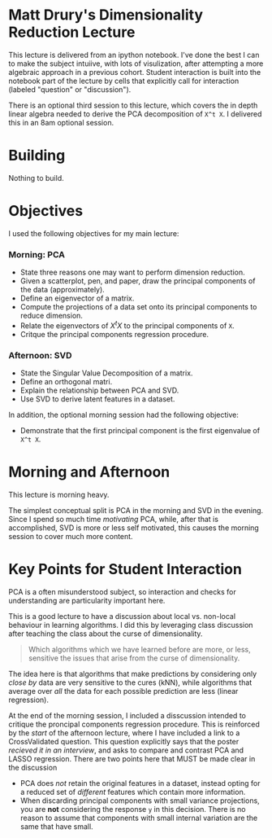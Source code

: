 Matt Drury's Dimensionality Reduction Lecture
=============================================

This lecture is delivered from an ipython notebook.  I've done the best I can to make the subject intuiive, with lots of visulization, after attempting a more algebraic approach in a previous cohort.  Student interaction is built into the notebook part of the lecture by cells that explicitly call for interaction (labeled "question" or "discussion").

There is an optional third session to this lecture, which covers the in depth linear algebra needed to derive the PCA decomposition of `X^t X`.  I delivered this in an 8am optional session.


Building
========

Nothing to build.


Objectives
==========

I used the following objectives for my main lecture:

### Morning: PCA

  - State three reasons one may want to perform dimension reduction.
  - Given a scatterplot, pen, and paper, draw the principal components of the data (approximately).
  - Define an eigenvector of a matrix.
  - Compute the projections of a data set onto its principal components to reduce dimension.
  - Relate the eigenvectors of $X^t X$ to the principal components of `X`.
  - Critque the principal components regression procedure.

### Afternoon: SVD

  - State the Singular Value Decomposition of a matrix.
  - Define an orthogonal matri.
  - Explain the relationship between PCA and SVD.
  - Use SVD to derive latent features in a dataset.

In addition, the optional morning session had the following objective:

  - Demonstrate that the first principal component is the first eigenvalue of `X^t X`.

 
Morning and Afternoon
=====================

This lecture is morning heavy.

The simplest conceptual split is PCA in the morning and SVD in the evening.  Since I spend so much time *motivating* PCA, while, after that is accomplished, SVD is more or less self motivated, this causes the morning session to cover much more content.


Key Points for Student Interaction
==================================

PCA is a often misunderstood subject, so interaction and checks for understanding are particularity important here.

This is a good lecture to have a discussion about local vs. non-local behaviour in learning algorithms.  I did this by leveraging class discussion after teaching the class about the curse of dimensionality.

> Which algorithms which we have learned before are more, or less, sensitive the issues that arise from the curse of dimensionality.

The idea here is that algorithms that make predictions by considering only *close by* data are very sensitive to the cures (kNN), while algorithms that average over *all* the data for each possible prediction are less (linear regression).

At the end of the morning session, I included a disscussion intended to critique the proncipal components regression procedure.  This is reinforced by the *start* of the afternoon lecture, where I have included a link to a CrossValidated question.  This question explicitly says that the poster *recieved it in an interview*, and asks to compare and contrast PCA and LASSO regression.  There are two points here that MUST be made clear in the discussion

  - PCA does *not* retain the original features in a dataset, instead opting for a reduced set of *different* features which contain more information.
  - When discarding principal components with small variance projections, you are **not** considering the response `y` in this decision.  There is no reason to assume that components with small internal variation are the same that have small.
